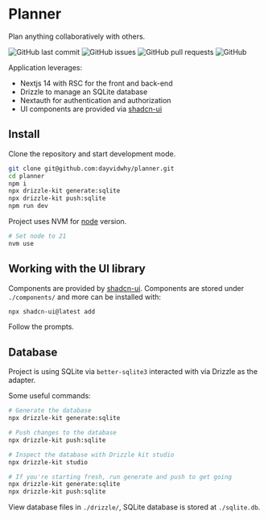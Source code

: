 # Planner
Plan anything collaboratively with others.

![GitHub last commit](https://img.shields.io/github/last-commit/dayvidwhy/planner)
![GitHub issues](https://img.shields.io/github/issues/dayvidwhy/planner)
![GitHub pull requests](https://img.shields.io/github/issues-pr/dayvidwhy/planner)
![GitHub](https://img.shields.io/github/license/dayvidwhy/planner)

Application leverages:
* Nextjs 14 with RSC for the front and back-end
* Drizzle to manage an SQLite database
* Nextauth for authentication and authorization
* UI components are provided via [shadcn-ui](https://ui.shadcn.com/docs)

## Install
Clone the repository and start development mode.
```bash
git clone git@github.com:dayvidwhy/planner.git
cd planner
npm i
npx drizzle-kit generate:sqlite
npx drizzle-kit push:sqlite
npm run dev
```

Project uses NVM for [node](https://github.com/nvm-sh/nvm) version. 
```bash
# Set node to 21
nvm use
```

## Working with the UI library
Components are provided by [shadcn-ui](https://ui.shadcn.com/docs). Components are stored under `./components/` and more can be installed with:

```bash
npx shadcn-ui@latest add
```
Follow the prompts.

## Database
Project is using SQLite via `better-sqlite3` interacted with via Drizzle as the adapter.

Some useful commands:
```bash
# Generate the database
npx drizzle-kit generate:sqlite

# Push changes to the database
npx drizzle-kit push:sqlite

# Inspect the database with Drizzle kit studio
npx drizzle-kit studio

# If you're starting fresh, run generate and push to get going
npx drizzle-kit generate:sqlite
npx drizzle-kit push:sqlite
```

View database files in `./drizzle/`, SQLite database is stored at `./sqlite.db`.
